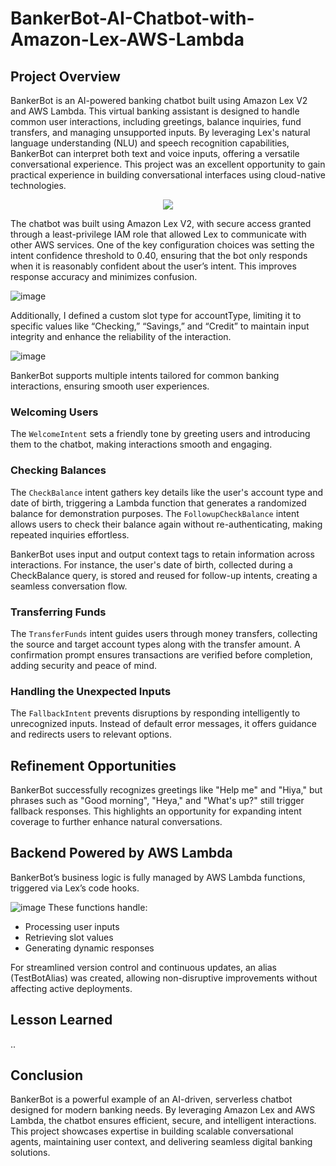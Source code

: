 # BankerBot-AI-Chatbot-with-Amazon-Lex-AWS-Lambda

## Project Overview
BankerBot is an AI-powered banking chatbot built using Amazon Lex V2 and AWS Lambda. This virtual banking assistant is designed to handle common user interactions, including greetings, balance inquiries, fund transfers, and managing unsupported inputs. By leveraging Lex's natural language understanding (NLU) and speech recognition capabilities, BankerBot can interpret both text and voice inputs, offering a versatile conversational experience. This project was an excellent opportunity to gain practical experience in building conversational interfaces using cloud-native technologies.

<p align="center">
  <img src="https://github.com/user-attachments/assets/e5a71afc-baea-4ade-b649-4c22239cbef1">
</p>

The chatbot was built using Amazon Lex V2, with secure access granted through a least-privilege IAM role that allowed Lex to communicate with other AWS services. One of the key configuration choices was setting the intent confidence threshold to 0.40, ensuring that the bot only responds when it is reasonably confident about the user’s intent. This improves response accuracy and minimizes confusion. 

![image](https://github.com/user-attachments/assets/403ccae8-9ac5-4094-a816-eef1204041d8)

Additionally, I defined a custom slot type for accountType, limiting it to specific values like “Checking,” “Savings,” and “Credit” to maintain input integrity and enhance the reliability of the interaction.

![image](https://github.com/user-attachments/assets/f34b7a7e-4bc1-4028-9503-b8ab12077dce)

BankerBot supports multiple intents tailored for common banking interactions, ensuring smooth user experiences.

### Welcoming Users
The `WelcomeIntent` sets a friendly tone by greeting users and introducing them to the chatbot, making interactions smooth and engaging.

### Checking Balances
The `CheckBalance` intent gathers key details like the user's account type and date of birth, triggering a Lambda function that generates a randomized balance for demonstration purposes. The `FollowupCheckBalance` intent allows users to check their balance again without re-authenticating, making repeated inquiries effortless.

BankerBot uses input and output context tags to retain information across interactions. For instance, the user's date of birth, collected during a CheckBalance query, is stored and reused for follow-up intents, creating a seamless conversation flow.

### Transferring Funds
The `TransferFunds` intent guides users through money transfers, collecting the source and target account types along with the transfer amount. A confirmation prompt ensures transactions are verified before completion, adding security and peace of mind.

### Handling the Unexpected Inputs
The `FallbackIntent` prevents disruptions by responding intelligently to unrecognized inputs. Instead of default error messages, it offers guidance and redirects users to relevant options.

## Refinement Opportunities
BankerBot successfully recognizes greetings like "Help me" and "Hiya," but phrases such as "Good morning", "Heya," and "What's up?" still trigger fallback responses. This highlights an opportunity for expanding intent coverage to further enhance natural conversations.

## Backend Powered by AWS Lambda
BankerBot’s business logic is fully managed by AWS Lambda functions, triggered via Lex’s code hooks.

![image](https://github.com/user-attachments/assets/9f73a3f3-9511-4e9c-87a4-2f016e478c2b)
 These functions handle:
- Processing user inputs
- Retrieving slot values
- Generating dynamic responses

For streamlined version control and continuous updates, an alias (TestBotAlias) was created, allowing non-disruptive improvements without affecting active deployments.


## Lesson Learned
..

## Conclusion
BankerBot is a powerful example of an AI-driven, serverless chatbot designed for modern banking needs. By leveraging Amazon Lex and AWS Lambda, the chatbot ensures efficient, secure, and intelligent interactions. This project showcases expertise in building scalable conversational agents, maintaining user context, and delivering seamless digital banking solutions.
